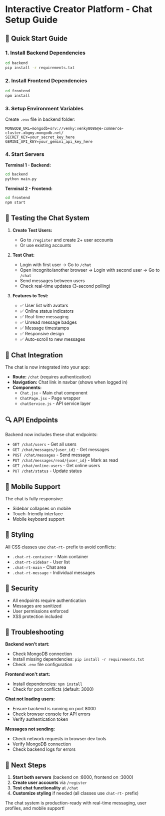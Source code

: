 # Interactive Creator Platform - Chat Setup Guide

## 🚀 Quick Start Guide

### 1. Install Backend Dependencies
```bash
cd backend
pip install -r requirements.txt
```

### 2. Install Frontend Dependencies  
```bash
cd frontend
npm install
```

### 3. Setup Environment Variables
Create `.env` file in backend folder:
```env
MONGODB_URL=mongodb+srv://venky:venky8086@e-commerce-cluster.xbgmy.mongodb.net/
SECRET_KEY=your_secret_key_here
GEMINI_API_KEY=your_gemini_api_key_here
```

### 4. Start Servers

**Terminal 1 - Backend:**
```bash
cd backend
python main.py
```

**Terminal 2 - Frontend:**
```bash
cd frontend  
npm start
```

## 🎯 Testing the Chat System

1. **Create Test Users:**
   - Go to `/register` and create 2+ user accounts
   - Or use existing accounts

2. **Test Chat:**
   - Login with first user → Go to `/chat`
   - Open incognito/another browser → Login with second user → Go to `/chat`
   - Send messages between users
   - Check real-time updates (3-second polling)

3. **Features to Test:**
   - ✅ User list with avatars
   - ✅ Online status indicators  
   - ✅ Real-time messaging
   - ✅ Unread message badges
   - ✅ Message timestamps
   - ✅ Responsive design
   - ✅ Auto-scroll to new messages

## 🔧 Chat Integration

The chat is now integrated into your app:

- **Route:** `/chat` (requires authentication)
- **Navigation:** Chat link in navbar (shows when logged in)
- **Components:** 
  - `Chat.jsx` - Main chat component
  - `ChatPage.jsx` - Page wrapper
  - `chatService.js` - API service layer

## 🔍 API Endpoints

Backend now includes these chat endpoints:
- `GET /chat/users` - Get all users
- `GET /chat/messages/{user_id}` - Get messages  
- `POST /chat/messages` - Send message
- `PUT /chat/messages/read/{user_id}` - Mark as read
- `GET /chat/online-users` - Get online users
- `PUT /chat/status` - Update status

## 📱 Mobile Support

The chat is fully responsive:
- Sidebar collapses on mobile
- Touch-friendly interface
- Mobile keyboard support

## 🎨 Styling

All CSS classes use `chat-rt-` prefix to avoid conflicts:
- `.chat-rt-container` - Main container
- `.chat-rt-sidebar` - User list
- `.chat-rt-main` - Chat area
- `.chat-rt-message` - Individual messages

## 🔐 Security

- All endpoints require authentication
- Messages are sanitized
- User permissions enforced
- XSS protection included

## 🐛 Troubleshooting

**Backend won't start:**
- Check MongoDB connection
- Install missing dependencies: `pip install -r requirements.txt`
- Check `.env` file configuration

**Frontend won't start:**  
- Install dependencies: `npm install`
- Check for port conflicts (default: 3000)

**Chat not loading users:**
- Ensure backend is running on port 8000
- Check browser console for API errors
- Verify authentication token

**Messages not sending:**
- Check network requests in browser dev tools
- Verify MongoDB connection
- Check backend logs for errors

## 🚀 Next Steps

1. **Start both servers** (backend on :8000, frontend on :3000)
2. **Create user accounts** via `/register`  
3. **Test chat functionality** at `/chat`
4. **Customize styling** if needed (all classes use `chat-rt-` prefix)

The chat system is production-ready with real-time messaging, user profiles, and mobile support!